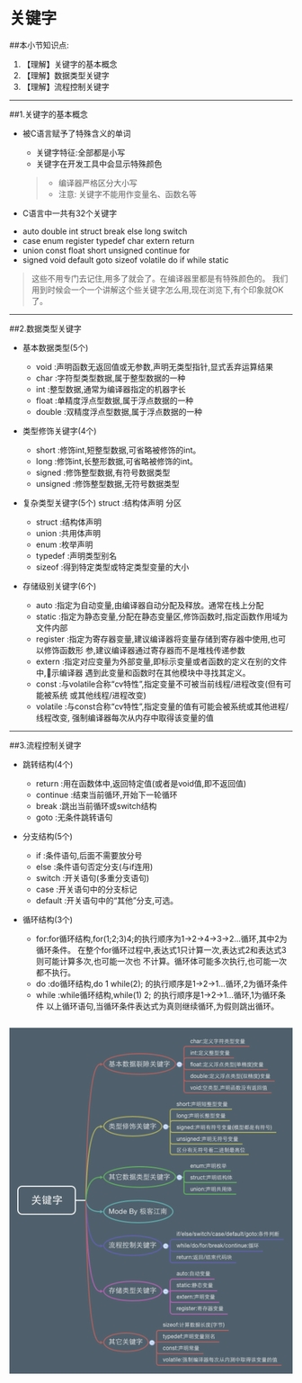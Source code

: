 # 关键字
##本小节知识点:
1. 【理解】关键字的基本概念
2. 【理解】数据类型关键字
3. 【理解】流程控制关键字

---

##1.关键字的基本概念
- 被C语言赋予了特殊含义的单词
    + 关键字特征:全部都是小写
    + 关键字在开发工具中会显示特殊颜色
    >+ 编译器严格区分大小写
    >+ 注意: 关键字不能用作变量名、函数名等

- C语言中一共有32个关键字
 + auto double int struct break else long switch
 +  case enum register typedef char extern return
 + union const float short unsigned continue for
 + signed void default goto sizeof volatile do if while static

>这些不用专门去记住,用多了就会了。在编译器里都是有特殊颜色的。 我们用到时候会一个一个讲解这个些关键字怎么用,现在浏览下,有个印象就OK了。

---

##2.数据类型关键字
- 基本数据类型(5个)
    + void :声明函数无返回值或无参数,声明无类型指针,显式丢弃运算结果
    + char :字符型类型数据,属于整型数据的一种
    + int :整型数据,通常为编译器指定的机器字长
    + float :单精度浮点型数据,属于浮点数据的一种
    + double :双精度浮点型数据,属于浮点数据的一种

- 类型修饰关键字(4个)
    + short :修饰int,短整型数据,可省略被修饰的int。
    + long :修饰int,长整形数据,可省略被修饰的int。
    + signed :修饰整型数据,有符号数据类型
    + unsigned :修饰整型数据,无符号数据类型

- 复杂类型关键字(5个) struct :结构体声明
分区
    + struct :结构体声明
    + union :共用体声明
    + enum :枚举声明
    + typedef :声明类型别名
    + sizeof :得到特定类型或特定类型变量的大小

- 存储级别关键字(6个)
    + auto :指定为自动变量,由编译器自动分配及释放。通常在栈上分配
    + static :指定为静态变量,分配在静态变量区,修饰函数时,指定函数作用域为文件内部
    + register :指定为寄存器变量,建议编译器将变量存储到寄存器中使用,也可以修饰函数形
参,建议编译器通过寄存器而不是堆栈传递参数
    + extern :指定对应变量为外部变量,即标示变量或者函数的定义在别的文件中,􏰁示编译器
遇到此变量和函数时在其他模块中寻找其定义。
    + const :与volatile合称“cv特性”,指定变量不可被当前线程/进程改变(但有可能被系统
或其他线程/进程改变)
    + volatile :与const合称“cv特性”,指定变量的值有可能会被系统或其他进程/线程改变, 强制编译器每次从内存中取得该变量的值
---

##3.流程控制关键字
- 跳转结构(4个)
    + return :用在函数体中,返回特定值(或者是void值,即不返回值)
    + continue :结束当前循环,开始下一轮循环
    + break :跳出当前循环或switch结构
    + goto :无条件跳转语句

- 分支结构(5个)
    + if :条件语句,后面不需要放分号
    + else :条件语句否定分支(与if连用)
    + switch :开关语句(多重分支语句)
    + case :开关语句中的分支标记
    + default :开关语句中的“其他”分支,可选。

- 循环结构(3个)
    + for:for循环结构,for(1;2;3)4;的执行顺序为1->2->4->3->2...循环,其中2为循环条件。
在整个for循环过程中,表达式1只计算一次,表达式2和表达式3则可能计算多次,也可能一次也 不计算。循环体可能多次执行,也可能一次都不执行。
    + do :do循环结构,do 1 while(2); 的执行顺序是1->2->1...循环,2为循环条件
    + while :while循环结构,while(1) 2; 的执行顺序是1->2->1...循环,1为循环条件 以上循环语句,当循环条件表达式为真则继续循环,为假则跳出循环。

![](./images/关键字.png)
---

